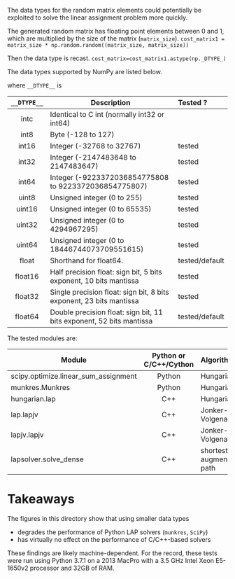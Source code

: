 The data types for the random matrix elements could potentially be exploited to solve the linear
assignment problem more quickly.

The generated random matrix has floating point elements between 0 and 1, which are multiplied by the size of the matrix (`matrix_size`).
``cost_matrix1 = matrix_size * np.random.random((matrix_size, matrix_size))``

Then the data type is recast.
``cost_matrix=cost_matrix1.astype(np._DTYPE_)``

The data types supported by NumPy are listed below.

where `__DTYPE__` is

|`__DTYPE__` 	 | Description | Tested ? |
|:-----------:|------------------|:----------|
|intc | 	Identical to C int (normally int32 or int64) |  |
|int8  |	Byte (-128 to 127) |  |
|int16 |	Integer (-32768 to 32767) | tested |
|int32 |	Integer (-2147483648 to 2147483647) | tested |
|int64 |	Integer (-9223372036854775808 to 9223372036854775807) | tested |
|uint8 |	Unsigned integer (0 to 255) | tested  |
|uint16 |	Unsigned integer (0 to 65535) | tested  |
|uint32 | 	Unsigned integer (0 to 4294967295) |tested   |
|uint64 | 	Unsigned integer (0 to 18446744073709551615) |tested |
|float  |	Shorthand for float64. | tested/default |
|float16 |	Half precision float: sign bit, 5 bits exponent, 10 bits mantissa |tested  |
|float32 |	Single precision float: sign bit, 8 bits exponent, 23 bits mantissa | tested |
|float64 |	Double precision float: sign bit, 11 bits exponent, 52 bits mantissa | tested/default |

The tested modules are:

|  Module                             | Python or C/C++/Cython  | Algorithm     |
|-------------------------------------|:-----------------------:|:--------------|
|scipy.optimize.linear_sum_assignment |          Python         | Hungarian     |
|munkres.Munkres                      |          Python         | Hungarian     |
|hungarian.lap                        |          C++            | Hungarian     |
|lap.lapjv                            |          C++            | Jonker-Volgenant     |
|lapjv.lapjv                          |          C++            | Jonker-Volgenant     |
|lapsolver.solve_dense                |          C++            | shortest augmenting path     |

# Takeaways
The figures in this directory show that using smaller data types
* degrades the performance of Python LAP solvers (`munkres`, `SciPy`)
* has virtually no effect on the performance of C/C++-based solvers

These findings are likely machine-dependent. For the record, these tests were run using Python 3.7.1 on a 2013 MacPro with a 3.5 GHz Intel Xeon E5-1650v2 processor and 32GB of RAM.
